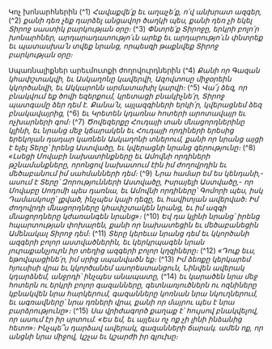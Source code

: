 
Կոչ խոնարհներին
(^1) _Հավաքվե՛ք եւ աղաչե՛ք, ո՛վ անխրատ ազգեր,_
(^2) _քանի դեռ չեք դարձել անցավոր ծաղկի պես,
քանի դեռ չի եկել Տիրոջ սաստիկ բարկության օրը։_
(^3) _Փնտրե՛ք Տիրոջը, երկրի բոլո՛ր խոնարհներ,
արդարադատությո՛ւն արեք եւ արդարությո՛ւն փնտրեք
եւ պատասխա՛ն տվեք նրանց,
որպեսզի թաքնվեք Տիրոջ բարկության օրը։_


Սպառնալիքներ արեւմուտքի ժողովուրդներին
(^4) _Քանի որ Գազան կհափշտակվի,
եւ Ասկաղոնը կավերվի, Ազովտոսը միջօրեին կկործանվի,
եւ Ակկարոնն արմատախիլ կարվի։_
(^5) _Վա՜յ ձեզ, որ բնակվում եք ծովի եզերքում,
կրետացի բնակիչնե՛ր,
Տիրոջ պատգամը ձեր դեմ է.
Քանա՛ն, այլազգիների երկի՛ր, կվերացնեմ ձեզ բնակավայրից,_
(^6) _եւ Կրետեն կդառնա հոտերի արոտավայր եւ ոչխարների գոմ։_
(^7) _Ծովեզերքը Հուդայի տան մնացորդներինը կլինի,
եւ նրանց մեջ կճարակեն
եւ Հուդայի որդիների երեսից
երեկոյան դադար կառնեն Ասկաղոնի տներում,
քանի որ նրանց այցի է ելել Տերը՝ իրենց Աստվածը,
եւ կվերացնի նրանց գերությունը։_
(^8) _«Լսեցի Մովաբի նախատինքները
եւ Ամովնի որդիների թշնամանքները,
որոնցով նախատում էին իմ ժողովրդին
եւ մեծաբանում իմ սահմանների դեմ։_
(^9) _Նրա համար եմ ես կենդանի,-
ասում է Տերը՝ Զորությունների Աստվածը, Իսրայելի Աստվածը,-
որ Մովաբը Սոդոմի պես դառնա,
եւ Ամովնի որդիները՝ Գոմորի պես,
իսկ Դամասկոսը՝ լքված, ինչպես կալի դեզը,
եւ հավիտյան ավերված։
Իմ ժողովրդի մնացորդները կհափշտակեն նրանց,
եւ իմ ազգի մնացորդները կժառանգեն նրանց»։_
(^10) _Եվ դա կլինի նրանց՝ իրենց հպարտության փոխարեն,
քանի որ նախատեցին եւ մեծաբանեցին Ամենակալ Տիրոջ դեմ։_
(^11) _Տերը կերեւա նրանց դեմ
եւ կկործանի ազգերի բոլոր աստվածներին,
եւ կերկրպագեն նրան յուրաքանչյուրն իր տեղից
ազգերի բոլոր կղզիները։_
(^12) _«Դուք եւս, եթովպացինե՛ր, իմ սրից սպանվածն եք։_
(^13) _Իմ ձեռքը կերկարեմ հյուսիսի վրա
եւ կկործանեմ ասորեստանցուն,
Նինվեն ավերակ կդարձնեմ, անջրդի՝ ինչպես անապատը,_
(^14) _եւ կարածեն նրա մեջ հոտերն ու երկրի բոլոր գազանները,
գետնառյուծներն ու ոզնիները կբնակվեն նրա հարկերում,
գազանները կոռնան նրա նկուղներում,
եւ ագռավները՝ նրա դռների վրա,
քանի որ մայրու պես է նրա բարձրությունը»։_
(^15) _Սա վրիժագործ քաղաք է՝ հույսով բնակվելով,
որ ասում էր իր սրտում.
«Ես եմ, եւ այլեւս ոչ ոք չի լինի ինձանից հետո»։
Ինչպե՞ս դարձավ ավերակ, գազանների ճարակ.
ամեն ոք, որ անցնի նրա միջով,
կշչա եւ կշարժի իր գլուխը։_
